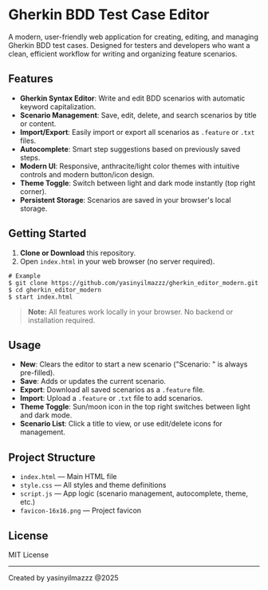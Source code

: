 # Gherkin BDD Test Case Editor

A modern, user-friendly web application for creating, editing, and managing Gherkin BDD test cases. Designed for testers and developers who want a clean, efficient workflow for writing and organizing feature scenarios.

## Features

- **Gherkin Syntax Editor**: Write and edit BDD scenarios with automatic keyword capitalization.
- **Scenario Management**: Save, edit, delete, and search scenarios by title or content.
- **Import/Export**: Easily import or export all scenarios as `.feature` or `.txt` files.
- **Autocomplete**: Smart step suggestions based on previously saved steps.
- **Modern UI**: Responsive, anthracite/light color themes with intuitive controls and modern button/icon design.
- **Theme Toggle**: Switch between light and dark mode instantly (top right corner).
- **Persistent Storage**: Scenarios are saved in your browser's local storage.

## Getting Started

1. **Clone or Download** this repository.
2. Open `index.html` in your web browser (no server required).

```
# Example
$ git clone https://github.com/yasinyilmazzz/gherkin_editor_modern.git
$ cd gherkin_editor_modern
$ start index.html
```

> **Note:** All features work locally in your browser. No backend or installation required.

## Usage

- **New**: Clears the editor to start a new scenario ("Scenario: " is always pre-filled).
- **Save**: Adds or updates the current scenario.
- **Export**: Download all saved scenarios as a `.feature` file.
- **Import**: Upload a `.feature` or `.txt` file to add scenarios.
- **Theme Toggle**: Sun/moon icon in the top right switches between light and dark mode.
- **Scenario List**: Click a title to view, or use edit/delete icons for management.

## Project Structure

- `index.html` — Main HTML file
- `style.css` — All styles and theme definitions
- `script.js` — App logic (scenario management, autocomplete, theme, etc.)
- `favicon-16x16.png` — Project favicon

## License

MIT License

---

Created by yasinyilmazzz @2025
